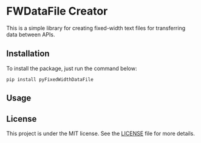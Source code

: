 # FWDataFile Creator

This is a simple library for creating fixed-width text files for transferring data between APIs.

## Installation

To install the package, just run the command below:

<pre><code>pip install pyFixedWidthDataFile</code></pre>

## Usage


## License

This project is under the MIT license. See the [LICENSE](LICENSE) file for more details.
